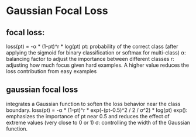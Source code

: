 # Gaussian Focal Loss

## focal loss:
loss(pt) = -α * (1-pt)^r * log(pt)
pt: probability of the correct class (after applying the sigmoid for binary classification or softmax for multi-class)
α: balancing factor to adjust the importance between different classes
r: adjusting how much focus given hard examples. A higher value reduces the loss contribution from easy examples


## gaussian focal loss
integrates a Gaussian function to soften the loss behavior near the class boundary.
loss(pt) = -α * (1-pt)^r * exp(-(pt-0.5)^2 / 2 / σ^2) * log(pt)
exp(): emphasizes the importance of pt near 0.5 and reduces the effect of extreme values (very close to 0 or 1)
σ: controlling the width of the Gaussian function.
